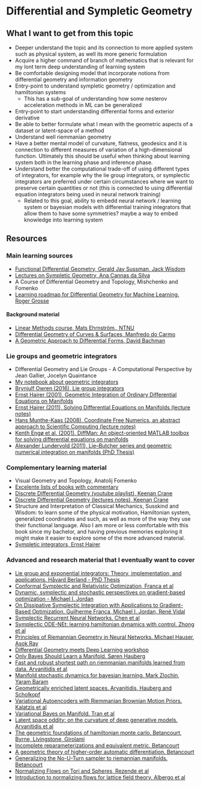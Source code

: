 # Differential and Sympletic Geometry


## What I want to get from this topic
- Deeper understand the topic and its connection to more applied system such as physical system, as well its more generic formulation
- Acquire a higher command of branch of mathematics that is relevant for my lont term deep understanding of learning system
- Be comfortable designing model that incorporate notions from differential geometry and information geometry
- Entry-point to understand sympletic geometry / optimization and hamiltonian systems
   - This has a sub-goal of understanding how some nesterov acceleration methods in ML can be generalized
- Entry-point to start understanding differential forms and exterior derivative
- Be able to better formulate what I mean with the geometric aspects of a dataset or latent-space of a method
- Understand well riemmanian geometry
- Have a better mental model of curvature, flatness, geodesics and it is connection to different measures of variation of a high-dimensional function. Ultimately this should be useful when thinking about learning system both in the learning phase and inference phase.
- Understand better the computational trade-off of using different types of integrators, for example why the lie group integrators, or symplectic integrators are preferred under certain circumstances where we want to preserve certain quantities or not (this is connected to using differential equation integrators being used in neural network training)
   - Related to this goal, ability to embedd neural network / learning system or bayesian models with differential training integrators that allow them to have some symmetries? maybe a way to embed knowledge into learning system


## Resources

### Main learning sources
- [Functional Differential Geometry, Gerald Jay Sussman, Jack Wisdom](https://mitpress.mit.edu/books/functional-differential-geometry)
- [Lectures on Sympletic Geometry, Ana Cannas da Silva](https://people.math.ethz.ch/~acannas/Papers/lsg.pdf)
- A Course of Differential Geometry and Topology, Mishchenko and Fomenko
- [Learning roadmap for Differential Geometry for Machine Learning. Roger Grosse](https://metacademy.org/roadmaps/rgrosse/dgml)
#### Background material
- [Linear Methods course, Mats Ehrnström., NTNU](https://wiki.math.ntnu.no/linearmethods/start)
- [Differential Geometry of Curves & Surfaces, Manfredo do Carmo](http://www2.ing.unipi.it/griff/files/dC.pdf)
- [A Geometric Approach to Differential Forms, David Bachman](https://arxiv.org/pdf/math/0306194v1.pdf)

### Lie groups and geometric integrators
- Differential Geometry and Lie Groups - A Computational Perspective by Jean Gallier, Jocelyn Quaintance
- [My notebook about geometric integrators](https://colab.research.google.com/drive/1Hywtnf9VIytS9UZlmUfl_dmJh3enHF6Y?usp=sharing)
- [Brynjulf Owren (2016), Lie group integrators](https://arxiv.org/pdf/1601.04664.pdf)
- [Ernst Hairer (2001), Geometric Integration of Ordinary Differential Equations on Manifolds](https://www.researchgate.net/publication/226065999_Geometric_Integration_of_Ordinary_Differential_Equations_on_Manifolds)
- [Ernst Hairer (2011), Solving Differential Equations on Manifolds (lecture notes)](https://www.unige.ch/~hairer/poly-sde-mani.pdf)
- [Hans Munthe-Kaas (2008). Coordinate Free Numerics, an abstract approach to Scientific Computing (lecture notes)](http://hans.munthe-kaas.no/work/Seminar08_files/LectureNotes.pdf)
- [Kenth Engø et al. (2001). DiffMan: An object-oriented MATLAB toolbox for solving differential equations on manifolds](http://hans.munthe-kaas.no/work/Blog/Entries/2001/1/1_Article__DiffMan__An_object-oriented_MATLAB_toolbox_for_solving_differential_equations_on_manifolds_files/engo01dao.pdf)
- [Alexander Lundervold (2011), Lie–Butcher series and geometric numerical integration on manifolds (PhD Thesis)](https://alexander.lundervold.com/assets/files/phdthesis.pdf)

### Complementary learning material
- Visual Geometry and Topology, Anatolij Fomenko
- [Excelente lists of books with commentary](https://math.stackexchange.com/questions/13575/teaching-myself-differential-topology-and-differential-geometry)
- [Discrete Differential Geometry (youtube playlist), Keenan Crane](https://www.youtube.com/watch?v=FRvhgkGKfSM&list=PL9_jI1bdZmz0hIrNCMQW1YmZysAiIYSSS)
- [Discrete Differential Geometry (lectures notes), Keenan Crane](http://www.cs.cmu.edu/~kmcrane/Projects/DDG/paper.pdf)
- Structure and Interpretation of Classical Mechanics, Susskind and Wisdom: to learn some of the physical motivation, Hamiltonian system, generalized coordinates and such, as well as more of the way they use their functional language. Also I am more or less comfortable with this book since my bachelor, and having previous memories exploring it might make it easier to explore some of the more advanced material. 
- [Sympletic integrators, Ernst Hairer](https://www.unige.ch/~hairer/poly_geoint/week2.pdf)


### Advanced and research material that I eventually want to cover
- [Lie group and exponential integrators: Theory, implementation, and applications. Håvard Berland - PhD Thesis](http://hdl.handle.net/11250/258127)
- [Conformal Symplectic and Relativistic Optimization, França et al](https://arxiv.org/pdf/1903.04100.pdf)
- [Dynamic, symplectic and stochastic perspectives on gradient-based optimization - Michael I. Jordan](https://people.eecs.berkeley.edu/~jordan/papers/jordan-icm.pdf)  
- [On Dissipative Symplectic Integration with Applications to Gradient-Based Optimization. Guilherme França, Michael I. Jordan, René Vidal](https://arxiv.org/pdf/2004.06840.pdf)
- [Symplectic Recurrent Neural Networks. Chen et al](https://openreview.net/forum?id=BkgYPREtPr)
- [Symplectic ODE-NEt: learning hamiltonian dynamics with control. Zhong et al](https://openreview.net/forum?id=ryxmb1rKDS)
- [Principles of Riemannian Geometry in Neural Networks. Michael Hauser, Asok Ray](https://proceedings.neurips.cc/paper/2017/hash/0ebcc77dc72360d0eb8e9504c78d38bd-Abstract.html)
- [Differential Geometry meets Deep Learning workshop](https://sites.google.com/view/diffgeo4dl/)
- [Only Bayes Should Learn a Manifold. Søren Hauberg](http://www2.compute.dtu.dk/~sohau/papers/onlybayes2018/paper.pdf)
- [Fast and robust shortest path on riemmanian manifolds learned from data. Arvanitidis et al ](http://proceedings.mlr.press/v89/arvanitidis19a/arvanitidis19a.pdf)
- [Manifold stochastic dynamics for bayesian learning. Mark Zlochin, Yaram Baram](https://proceedings.neurips.cc/paper/1999/file/d2cdf047a6674cef251d56544a3cf029-Paper.pdf)
- [Geometrically enriched latent spaces. Arvanitidis, Hauberg and Scholkopf](https://arxiv.org/pdf/2008.00565.pdf)
- [Variational Autoencoders with Riemmanian Brownian Motion Priors. Kalatzis et al](https://arxiv.org/pdf/2002.05227.pdf)
- [Variational Bayes on Manifold. Tran et al](https://arxiv.org/pdf/1908.03097.pdf)
- [Latent space oddity: on the curvature of deep generative models. Arvanitidis et al](https://arxiv.org/pdf/1710.11379.pdf)
- [The geometric foundations of hamiltonian monte carlo. Betancourt, Byrne, Livingstone, Girolami](https://arxiv.org/pdf/1410.5110.pdf)
- [Incomplete reparameterizations and equivalent metric. Betancourt](https://arxiv.org/pdf/1910.09407.pdf) 
- [A geometric theory of higher-order automatic differentiation. Betancourt](https://arxiv.org/pdf/1812.11592.pdf)
- [Generalizing the No-U-Turn sampler to riemannian manifolds. Betancourt](https://arxiv.org/pdf/1304.1920.pdf)
- [Normalizing Flows on Tori and Spheres, Rezende et al](http://proceedings.mlr.press/v119/rezende20a/rezende20a.pdf)
- [Introduction to normalizing flows for lattice field theory. Albergo et al](https://arxiv.org/pdf/2101.08176.pdf)
